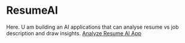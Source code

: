 # ResumeAI
Here. U am building an AI applications that can analyse resume vs job description and draw insights. 
<a href="https://analyze-resume-ai.streamlit.app/" target="_blank">
    Analyze Resume AI App
  </a>
